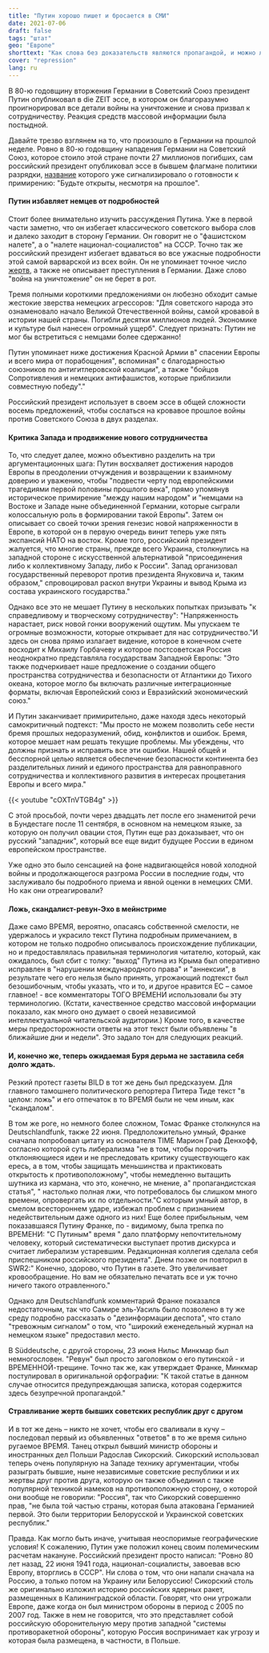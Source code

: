 ```yaml
---
title: "Путин хорошо пишет и бросается в СМИ"
date: 2021-07-06
draft: false
tags: "штат"
geo: "Европе"
shorttext: "Как слова без доказательств являются пропагандой, и можно легко узнать, чьи слуги сообщают о себе по всему миру. И снова самая смешная картина, Зеленые и Польша."
cover: "repression"
lang: ru
---
```


В 80-ю годовщину вторжения Германии в Советский Союз президент Путин опубликовал в die ZEIT эссе, в котором он благоразумно проигнорировал все детали войны на уничтожение и снова призвал к сотрудничеству. Реакция средств массовой информации была постыдной.

Давайте трезво взглянем на то, что произошло в Германии на прошлой неделе. Ровно в 80-ю годовщину нападения Германии на Советский Союз, которое стоило этой стране почти 27 миллионов погибших, сам российский президент опубликовал эссе в бывшем флагмане политики разрядки, [название](https://www.zeit.de/politik/ausland/2021-06/ueberfall-auf-die-sowjetunion-1941-europa-russland-geschichte-wladimir-putin/komplettansicht?utm_referrer=https%3A%2F%2Fwww.nachdenkseiten.de%2F "Offen sein, trotz der Vergangenheit") которого уже сигнализировало о готовности к примирению: "Будьте открыты, несмотря на прошлое".

#### Путин избавляет немцев от подробностей

Стоит более внимательно изучить рассуждения Путина. Уже в первой части заметно, что он избегает классического советского выбора слов и далеко заходит в сторону Германии. Он говорит не о "фашистском налете", а о "налете национал-социалистов" на СССР. Точно так же российский президент избегает вдаваться во все ужасные подробности этой самой варварской из всех войн. Он не упоминает точное число [жертв](https://ostexperte.de/das-groste-sterben-seit-dem-dreisigjahrigen-krieg/ "Das größte Sterben seit dem Dreißigjährigen Krieg"), а также не описывает преступления в Германии. Даже слово "война на уничтожение" он не берет в рот.

Тремя полными короткими предложениями он любезно обходит самые жестокие зверства немецких агрессоров: "Для советского народа это ознаменовало начало Великой Отечественной войны, самой кровавой в истории нашей страны. Погибли десятки миллионов людей. Экономике и культуре был нанесен огромный ущерб". Следует признать: Путин не мог бы встретиться с немцами более сдержанно!

Путин упоминает ниже достижения Красной Армии в" спасении Европы и всего мира от порабощения", вспоминая" с благодарностью союзников по антигитлеровской коалиции", а также "бойцов Сопротивления и немецких антифашистов, которые приблизили совместную победу"."

Российский президент использует в своем эссе в общей сложности восемь предложений, чтобы сослаться на кровавое прошлое войны против Советского Союза в двух разделах.

#### Критика Запада и продвижение нового сотрудничества

То, что следует далее, можно объективно разделить на три аргументационных шага: Путин восхваляет достижения народов Европы в преодолении отчуждения и возвращении к взаимному доверию и уважению, чтобы "подвести черту под европейскими трагедиями первой половины прошлого века", прямо упомянув историческое примирение "между нашим народом" и "немцами на Востоке и Западе ныне объединенной Германии, которые сыграли колоссальную роль в формировании такой Европы". Затем он описывает со своей точки зрения генезис новой напряженности в Европе, в которой он в первую очередь винит теперь уже пять экспансий НАТО на восток. Кроме того, российский президент жалуется, что многие страны, прежде всего Украина, столкнулись на западной стороне с искусственной альтернативой "присоединения либо к коллективному Западу, либо к России". Запад организовал государственный переворот против президента Януковича и, таким образом," спровоцировал раскол внутри Украины и вывод Крыма из состава украинского государства."

Однако все это не мешает Путину в нескольких попытках призывать "к справедливому и творческому сотрудничеству": "Напряженность нарастает, риск новой гонки вооружений ощутим. Мы упускаем те огромные возможности, которые открывает для нас сотрудничество."И здесь он снова прямо излагает видение, которое в конечном счете восходит к Михаилу Горбачеву и которое постсоветская Россия неоднократно представляла государствам Западной Европы: "Это также подчеркивает наше предложение о создании общего пространства сотрудничества и безопасности от Атлантики до Тихого океана, которое могло бы включать различные интеграционные форматы, включая Европейский союз и Евразийский экономический союз."

И Путин заканчивает примирительно, даже находя здесь некоторый самокритичный подтекст: "Мы просто не можем позволить себе нести бремя прошлых недоразумений, обид, конфликтов и ошибок. Бремя, которое мешает нам решать текущие проблемы. Мы убеждены, что должны признать и исправить все эти ошибки. Нашей общей и бесспорной целью является обеспечение безопасности континента без разделительных линий и единого пространства для равноправного сотрудничества и коллективного развития в интересах процветания Европы и всего мира."

{{< youtube "cOXTnVTGB4g" >}}

С этой просьбой, почти через двадцать лет после его знаменитой речи в Бундестаге после 11 сентября, в основном на немецком языке, за которую он получил овации стоя, Путин еще раз доказывает, что он русский "западник", который все еще видит будущее России в едином европейском пространстве.

Уже одно это было сенсацией на фоне надвигающейся новой холодной войны и продолжающегося разгрома России в последние годы, что заслуживало бы подробного приема и явной оценки в немецких СМИ. Но как они отреагировали?

#### Ложь, скандалист-ревун-Эхо в мейнстриме

Даже само ВРЕМЯ, вероятно, опасаясь собственной смелости, не удержалось и украсило текст Путина подробным примечанием, в котором не только подробно описывалось происхождение публикации, но и предоставлялась правильная терминология читателю, который, как ожидалось, был сбит с толку: "выход" Путина из Крыма был оперативно исправлен в "нарушении международного права" и "аннексии", в результате чего его нельзя было принять, угрожающий подтекст был безошибочным, чтобы указать, что и то, и другое нравится ЕС – самое главное! - все комментаторы ТОГО ВРЕМЕНИ использовали бы эту терминологию. (Кстати, качественное средство массовой информации показало, как много оно думает о своей независимой интеллектуальной читательской аудитории.) Кроме того, в качестве меры предосторожности ответы на этот текст были объявлены "в ближайшие дни и недели". Это задало тон для следующих реакций.

#### И, конечно же, теперь ожидаемая Буря дерьма не заставила себя долго ждать.

Резкий протест газеты BILD в тот же день был предсказуем. Для главного тамошнего политического репортера Питера Тиде текст "в целом: ложь" и его отпечаток в то ВРЕМЯ были не чем иным, как "скандалом".

В том же роге, но немного более сложном, Томас Франке столкнулся на Deutschlandfunk, также 22 июня. Предположительно умный, Франке сначала попробовал цитату из основателя TIME Марион Граф Денхофф, согласно которой суть либерализма "не в том, чтобы порочить отклоняющиеся идеи и не преследовать критику существующего как ересь, а в том, чтобы защищать меньшинства и практиковать открытость к противоположному", чтобы немедленно вытащить шутника из кармана, что это, конечно, не мнение, а" пропагандистская статья", " настолько полная лжи, что потребовалось бы слишком много времени, опровергать их по отдельности."С которым умный автор, в смелом всестороннем ударе, избежал проблем с признанием недействительным даже одного из них! Еще более прибыльным, чем показавшаяся Путину Франке, по - видимому, была трепка по ВРЕМЕНИ: "С Путиным" время " дало платформу непочтительному человеку, который систематически выступает против дискурса и считает либерализм устаревшим. Редакционная коллегия сделала себя приспешником российского президента". Днем позже он повторил в SWR2:" Конечно, здорово, что Путин в газете. Это увеличивает кровообращение. Но вам не обязательно печатать все и уж точно ничего такого отравленного."

Однако для Deutschlandfunk комментарий Франке показался недостаточным, так что Самире эль-Уасиль было позволено в ту же среду подробно рассказать о "дезинформации деспота", что стало "тревожным сигналом" о том, что "широкий еженедельный журнал на немецком языке" предоставил место.

В Süddeutsche, с другой стороны, 23 июня Нильс Минкмар был немногословен.  "Ревун" был просто заголовком о его путинской - и ВРЕМЕННОЙ-трещине. Точно так же, как утверждает Франке, Минкмар постулировал в оригинальной орфографии: "К такой статье в данном случае относится предупреждающая записка, которая содержится здесь безупречной пропагандой."

#### Стравливание жертв бывших советских республик друг с другом

И в тот же день – никто не хочет, чтобы его сваливали в кучу – последовал первый из объявленных "ответов" в то же время сильно ругаемое ВРЕМЯ. Танец открыл бывший министр обороны и иностранных дел Польши Радослав Сикорский. Сикорский использовал теперь очень популярную на Западе технику аргументации, чтобы разыграть бывшие, ныне независимые советские республики и их жертвы друг против друга, которую он также объединил с также популярной техникой намеков на противоположную сторону, о которой они вообще не говорили: "Россия", так что Сикорский совершенно прав, "не была той частью страны, которая была атакована Германией первой. Это были территории Белорусской и Украинской советских республик."

Правда. Как могло быть иначе, учитывая неоспоримые географические условия! К сожалению, Путин уже положил конец своим полемическим расчетам накануне. Российский президент просто написал: "Ровно 80 лет назад, 22 июня 1941 года, национал-социалисты, завоевав всю Европу, вторглись в СССР". Ни слова о том, что они напали сначала на Россию, а только потом на Украину или Белоруссию! Сикорский столь же оригинально изложил историю российских ядерных ракет, размещенных в Калининградской области. Говорят, что они угрожали Европе, даже когда он был министром обороны в период с 2005 по 2007 год. Также в нем не говорится, что это представляет собой российскую оборонительную меру против западной "системы противоракетной обороны", которую Россия воспринимает как угрозу и которая была размещена, в частности, в Польше.
